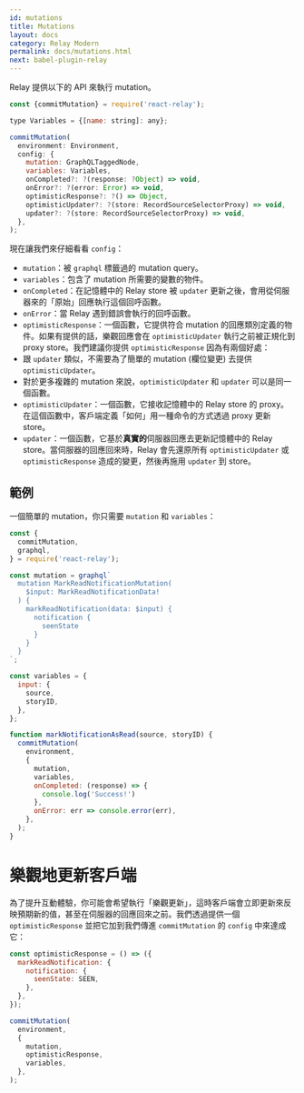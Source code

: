 ```yaml
---
id: mutations
title: Mutations
layout: docs
category: Relay Modern
permalink: docs/mutations.html
next: babel-plugin-relay
---
```


Relay 提供以下的 API 來執行 mutation。

```javascript
const {commitMutation} = require('react-relay');

type Variables = {[name: string]: any};

commitMutation(
  environment: Environment,
  config: {
    mutation: GraphQLTaggedNode,
    variables: Variables,
    onCompleted?: ?(response: ?Object) => void,
    onError?: ?(error: Error) => void,
    optimisticResponse?: ?() => Object,
    optimisticUpdater?: ?(store: RecordSourceSelectorProxy) => void,
    updater?: ?(store: RecordSourceSelectorProxy) => void,
  },
);
```

現在讓我們來仔細看看 `config`：

* `mutation`：被 `graphql` 標籤過的 mutation query。
* `variables`：包含了 mutation 所需要的變數的物件。
* `onCompleted`：在記憶體中的 Relay store 被 `updater` 更新之後，會用從伺服器來的「原始」回應執行這個回呼函數。
* `onError`：當 Relay 遇到錯誤會執行的回呼函數。
* `optimisticResponse`：一個函數，它提供符合 mutation 的回應類別定義的物件。如果有提供的話，樂觀回應會在 `optimisticUpdater` 執行之前被正規化到 proxy store。我們建議你提供 `optimisticResponse` 因為有兩個好處：
 * 跟 `updater` 類似，不需要為了簡單的 mutation (欄位變更) 去提供 `optimisticUpdater`。
 * 對於更多複雜的 mutation 來說，`optimisticUpdater` 和 `updater` 可以是同一個函數。
* `optimisticUpdater`：一個函數，它接收記憶體中的 Relay store 的 proxy。在這個函數中，客戶端定義「如何」用一種命令的方式透過 proxy 更新 store。
* `updater`：一個函數，它基於**真實的**伺服器回應去更新記憶體中的 Relay store。當伺服器的回應回來時，Relay 會先還原所有 `optimisticUpdater` 或 `optimisticResponse` 造成的變更，然後再施用 `updater` 到 store。

## 範例

一個簡單的 mutation，你只需要 `mutation` 和 `variables`：

```javascript
const {
  commitMutation,
  graphql,
} = require('react-relay');

const mutation = graphql`
  mutation MarkReadNotificationMutation(
    $input: MarkReadNotificationData!
  ) {
    markReadNotification(data: $input) {
      notification {
        seenState
      }
    }
  }
`;

const variables = {
  input: {
    source,
    storyID,
  },
};

function markNotificationAsRead(source, storyID) {
  commitMutation(
    environment,
    {
      mutation,
      variables,
      onCompleted: (response) => {
        console.log('Success!')
      },
      onError: err => console.error(err),
    },
  );
}
```

# 樂觀地更新客戶端

為了提升互動體驗，你可能會希望執行「樂觀更新」，這時客戶端會立即更新來反映預期新的值，甚至在伺服器的回應回來之前。我們透過提供一個 `optimisticResponse` 並把它加到我們傳進 `commitMutation` 的 `config` 中來達成它：

```javascript
const optimisticResponse = () => ({
  markReadNotification: {
    notification: {
      seenState: SEEN,
    },
  },
});

commitMutation(
  environment,
  {
    mutation,
    optimisticResponse,
    variables,
  },
);
```
